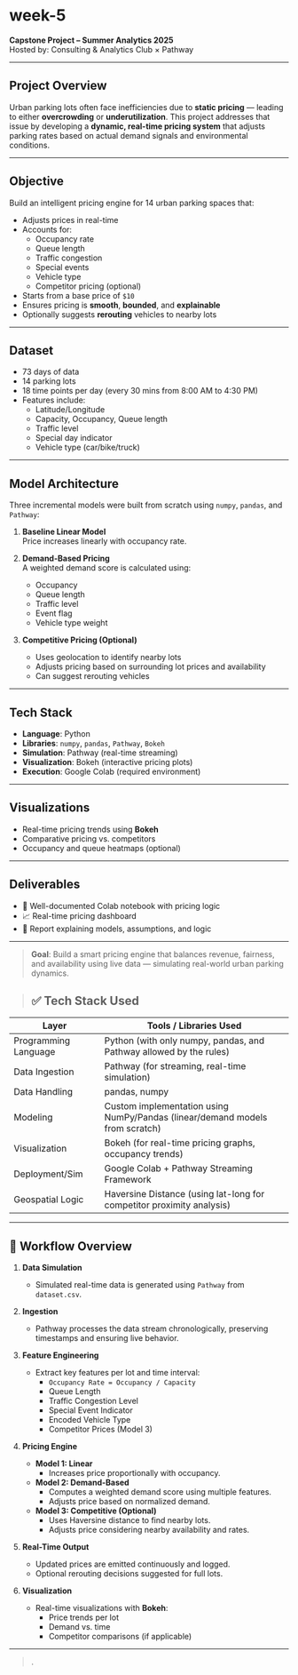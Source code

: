 # week-5
**Capstone Project – Summer Analytics 2025**  
Hosted by: Consulting & Analytics Club × Pathway

---

##  Project Overview

Urban parking lots often face inefficiencies due to **static pricing** — leading to either **overcrowding** or **underutilization**. This project addresses that issue by developing a **dynamic, real-time pricing system** that adjusts parking rates based on actual demand signals and environmental conditions.

---

##  Objective

Build an intelligent pricing engine for 14 urban parking spaces that:

- Adjusts prices in real-time
- Accounts for:
  - Occupancy rate
  - Queue length
  - Traffic congestion
  - Special events
  - Vehicle type
  - Competitor pricing (optional)
- Starts from a base price of `$10`
- Ensures pricing is **smooth**, **bounded**, and **explainable**
- Optionally suggests **rerouting** vehicles to nearby lots

---

##  Dataset

- 73 days of data
- 14 parking lots
- 18 time points per day (every 30 mins from 8:00 AM to 4:30 PM)
- Features include:
  - Latitude/Longitude
  - Capacity, Occupancy, Queue length
  - Traffic level
  - Special day indicator
  - Vehicle type (car/bike/truck)

---

##  Model Architecture

Three incremental models were built from scratch using `numpy`, `pandas`, and `Pathway`:

1. **Baseline Linear Model**  
   Price increases linearly with occupancy rate.

2. **Demand-Based Pricing**  
   A weighted demand score is calculated using:
   - Occupancy
   - Queue length
   - Traffic level
   - Event flag
   - Vehicle type weight

3. **Competitive Pricing (Optional)**  
   - Uses geolocation to identify nearby lots
   - Adjusts pricing based on surrounding lot prices and availability
   - Can suggest rerouting vehicles

---

##  Tech Stack

- **Language**: Python
- **Libraries**: `numpy`, `pandas`, `Pathway`, `Bokeh`
- **Simulation**: Pathway (real-time streaming)
- **Visualization**: Bokeh (interactive pricing plots)
- **Execution**: Google Colab (required environment)

---

##  Visualizations

- Real-time pricing trends using **Bokeh**
- Comparative pricing vs. competitors
- Occupancy and queue heatmaps (optional)

---

##  Deliverables

- 🧾 Well-documented Colab notebook with pricing logic
- 📈 Real-time pricing dashboard
- 📄 Report explaining models, assumptions, and logic

---

>  **Goal**: Build a smart pricing engine that balances revenue, fairness, and availability using live data — simulating real-world urban parking dynamics.


> ## ✅ Tech Stack Used

| Layer              | Tools / Libraries Used                                                                 |
|--------------------|----------------------------------------------------------------------------------------|
| Programming Language | Python (with only numpy, pandas, and Pathway allowed by the rules)             |
| Data Ingestion      | Pathway (for streaming, real-time simulation)                                         |
| Data Handling       | pandas, numpy                                                                      |
| Modeling            | Custom implementation using NumPy/Pandas (linear/demand models from scratch)         |
| Visualization       | Bokeh (for real-time pricing graphs, occupancy trends)                                |
| Deployment/Sim      | Google Colab + Pathway Streaming Framework                                            |
| Geospatial Logic    | Haversine Distance (using lat-long for competitor proximity analysis)                |


---

## 🔄 Workflow Overview

1. **Data Simulation**
   - Simulated real-time data is generated using `Pathway` from `dataset.csv`.

2. **Ingestion**
   - Pathway processes the data stream chronologically, preserving timestamps and ensuring live behavior.

3. **Feature Engineering**
   - Extract key features per lot and time interval:
     - `Occupancy Rate = Occupancy / Capacity`
     - Queue Length
     - Traffic Congestion Level
     - Special Event Indicator
     - Encoded Vehicle Type
     - Competitor Prices (Model 3)

4. **Pricing Engine**
   - **Model 1: Linear**
     - Increases price proportionally with occupancy.
   - **Model 2: Demand-Based**
     - Computes a weighted demand score using multiple features.
     - Adjusts price based on normalized demand.
   - **Model 3: Competitive (Optional)**
     - Uses Haversine distance to find nearby lots.
     - Adjusts price considering nearby availability and rates.

5. **Real-Time Output**
   - Updated prices are emitted continuously and logged.
   - Optional rerouting decisions suggested for full lots.

6. **Visualization**
   - Real-time visualizations with **Bokeh**:
     - Price trends per lot
     - Demand vs. time
     - Competitor comparisons (if applicable)

---

> .




